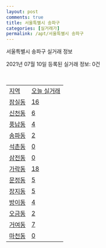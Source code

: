 ```yaml
---
layout: post
comments: true
title: 서울특별시 송파구
categories: [실거래가]
permalink: /apt/서울특별시 송파구
---
```


서울특별시 송파구 실거래 정보

2021년 07월 10일 등록된 실거래 정보: 0건

<script type="text/javascript">
  google.charts.load('current', {'packages':['corechart']});
  google.charts.setOnLoadCallback(drawChart);

  function drawChart() {
    var data = google.visualization.arrayToDataTable([['거래일', '매매', '전월세', '전매'], ['20-07', 337, 1259, 10], ['20-08', 291, 1378, 12], ['20-09', 231, 1000, 6], ['20-10', 237, 1369, 4], ['20-11', 379, 1466, 6], ['20-12', 484, 1612, 13], ['21-01', 265, 1529, 2], ['21-02', 197, 1309, 4], ['21-03', 152, 1337, 2], ['21-04', 207, 1180, 0], ['21-05', 266, 1075, 2], ['21-06', 98, 717, 1], ['21-07', 3, 100, 0]]);

    var options = {
      title: '최근 1년간 유형별 거래량 추이',
      legend: { position: 'bottom' }
    };

    var chart = new google.visualization.LineChart(document.getElementById('columnchart_material'));
    chart.draw(data, (options));
  }
</script>

<div id="columnchart_material" style="width: 95%; margin-left: -35px"></div>
<br>
<table class="sortable">
  <tr>
    <td><a href="#">지역</a></td>
    <td><a href="#">오늘 실거래</a></td>
  </tr>

  
  <tr class="item">
    <td><a href="서울특별시 송파구 잠실동">잠실동</a></td>
    <td><a href="서울특별시 송파구 잠실동">16</a></td>
  </tr>
    

  <tr class="item">
    <td><a href="서울특별시 송파구 신천동">신천동</a></td>
    <td><a href="서울특별시 송파구 신천동">6</a></td>
  </tr>
    

  <tr class="item">
    <td><a href="서울특별시 송파구 풍납동">풍납동</a></td>
    <td><a href="서울특별시 송파구 풍납동">4</a></td>
  </tr>
    

  <tr class="item">
    <td><a href="서울특별시 송파구 송파동">송파동</a></td>
    <td><a href="서울특별시 송파구 송파동">2</a></td>
  </tr>
    

  <tr class="item">
    <td><a href="서울특별시 송파구 석촌동">석촌동</a></td>
    <td><a href="서울특별시 송파구 석촌동">0</a></td>
  </tr>
    

  <tr class="item">
    <td><a href="서울특별시 송파구 삼전동">삼전동</a></td>
    <td><a href="서울특별시 송파구 삼전동">0</a></td>
  </tr>
    

  <tr class="item">
    <td><a href="서울특별시 송파구 가락동">가락동</a></td>
    <td><a href="서울특별시 송파구 가락동">18</a></td>
  </tr>
    

  <tr class="item">
    <td><a href="서울특별시 송파구 문정동">문정동</a></td>
    <td><a href="서울특별시 송파구 문정동">5</a></td>
  </tr>
    

  <tr class="item">
    <td><a href="서울특별시 송파구 장지동">장지동</a></td>
    <td><a href="서울특별시 송파구 장지동">5</a></td>
  </tr>
    

  <tr class="item">
    <td><a href="서울특별시 송파구 방이동">방이동</a></td>
    <td><a href="서울특별시 송파구 방이동">4</a></td>
  </tr>
    

  <tr class="item">
    <td><a href="서울특별시 송파구 오금동">오금동</a></td>
    <td><a href="서울특별시 송파구 오금동">2</a></td>
  </tr>
    

  <tr class="item">
    <td><a href="서울특별시 송파구 거여동">거여동</a></td>
    <td><a href="서울특별시 송파구 거여동">7</a></td>
  </tr>
    

  <tr class="item">
    <td><a href="서울특별시 송파구 마천동">마천동</a></td>
    <td><a href="서울특별시 송파구 마천동">0</a></td>
  </tr>
    


</table>


    